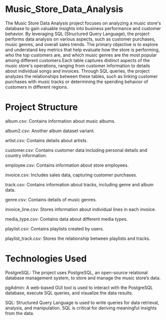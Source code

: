 # Music_Store_Data_Analysis

The Music Store Data Analysis project focuses on analyzing a music store's database to gain valuable insights into business performance and customer behavior. By leveraging SQL (Structured Query Language), the project performs data analysis on various aspects, such as customer purchases, music genres, and overall sales trends. The primary objective is to explore and understand key metrics that help evaluate how the store is performing, who the top customers are, and which music genres are the most popular among different customers.Each table captures distinct aspects of the music store's operations, ranging from customer information to details about individual songs and invoices. Through SQL queries, the project analyzes the relationships between these tables, such as linking customer purchases with music tracks or determining the spending behavior of customers in different regions.

# Project Structure

album.csv: Contains information about music albums.

album2.csv: Another album dataset variant.

artist.csv: Contains details about artists.

customer.csv: Contains customer data including personal details and country information.

employee.csv: Contains information about store employees.

invoice.csv: Includes sales data, capturing customer purchases.

track.csv: Contains information about tracks, including genre and album data.

genre.csv: Contains details of music genres.

invoice_line.csv: Stores information about individual lines in each invoice.

media_type.csv: Contains data about different media types.

playlist.csv: Contains playlists created by users.

playlist_track.csv: Stores the relationship between playlists and tracks.

# Technologies Used

PostgreSQL: The project uses PostgreSQL, an open-source relational database management system, to store and manage the music store’s data.

pgAdmin: A web-based GUI tool is used to interact with the PostgreSQL database, execute SQL queries, and visualize the data results.

SQL: Structured Query Language is used to write queries for data retrieval, analysis, and manipulation. SQL is critical for deriving meaningful insights from the data.
